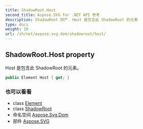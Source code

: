 ```yaml
---
title: ShadowRoot.Host
second_title: Aspose.SVG for .NET API 参考
description: ShadowRoot 财产. Host 是包含此 ShadowRoot 的元素
type: docs
weight: 10
url: /zh/net/aspose.svg.dom/shadowroot/host/
---
```

## ShadowRoot.Host property

Host 是包含此 ShadowRoot 的元素。

```csharp
public Element Host { get; }
```

### 也可以看看

* class [Element](../../element/)
* class [ShadowRoot](../)
* 命名空间 [Aspose.Svg.Dom](../../shadowroot/)
* 部件 [Aspose.SVG](../../../)


